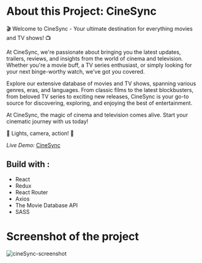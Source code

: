 # About this Project: CineSync

🎬 Welcome to CineSync - Your ultimate destination for everything movies and TV shows! 📺

At CineSync, we're passionate about bringing you the latest updates, trailers, reviews, and insights from the world of cinema and television. Whether you're a movie buff, a TV series enthusiast, or simply looking for your next binge-worthy watch, we've got you covered.

Explore our extensive database of movies and TV shows, spanning various genres, eras, and languages. From classic films to the latest blockbusters, from beloved TV series to exciting new releases, CineSync is your go-to source for discovering, exploring, and enjoying the best of entertainment.

At CineSync, the magic of cinema and television comes alive. Start your cinematic journey with us today!

🎥 Lights, camera, action! 🍿


_Live Demo:_ [CineSync](https://cine-sync-tk.vercel.app/)

## Build with :
* React
* Redux
* React Router
* Axios
* The Movie Database API
* SASS


# Screenshot of the project
![cineSync-screenshot](https://github.com/manotendulkar/cine-sync/assets/99658669/cac514a9-85cb-4f13-9946-5e664954bb12)
